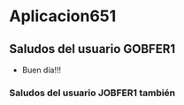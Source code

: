 # Aplicacion651
## Saludos del usuario GOBFER1
- Buen día!!!
### Saludos del usuario JOBFER1 también
